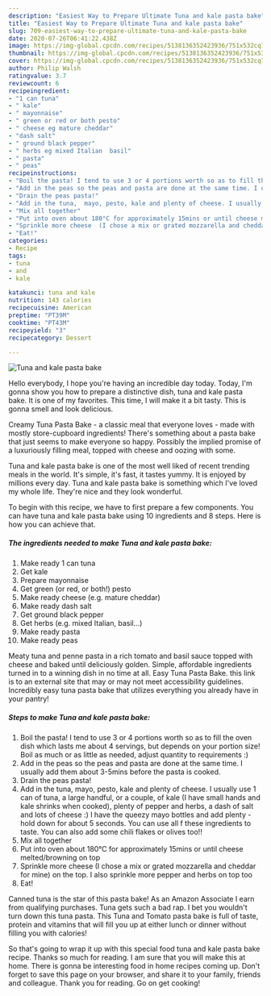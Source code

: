 ```yaml
---
description: "Easiest Way to Prepare Ultimate Tuna and kale pasta bake"
title: "Easiest Way to Prepare Ultimate Tuna and kale pasta bake"
slug: 709-easiest-way-to-prepare-ultimate-tuna-and-kale-pasta-bake
date: 2020-07-26T06:41:22.438Z
image: https://img-global.cpcdn.com/recipes/5138136352423936/751x532cq70/tuna-and-kale-pasta-bake-recipe-main-photo.jpg
thumbnail: https://img-global.cpcdn.com/recipes/5138136352423936/751x532cq70/tuna-and-kale-pasta-bake-recipe-main-photo.jpg
cover: https://img-global.cpcdn.com/recipes/5138136352423936/751x532cq70/tuna-and-kale-pasta-bake-recipe-main-photo.jpg
author: Philip Walsh
ratingvalue: 3.7
reviewcount: 6
recipeingredient:
- "1 can tuna"
- " kale"
- " mayonnaise"
- " green or red or both pesto"
- " cheese eg mature cheddar"
- "dash salt"
- " ground black pepper"
- " herbs eg mixed Italian  basil"
- " pasta"
- " peas"
recipeinstructions:
- "Boil the pasta! I tend to use 3 or 4 portions worth so as to fill the oven dish which lasts me about 4 servings, but depends on your portion size! Boil as much or as little as needed, adjust quantity to requirements :)"
- "Add in the peas so the peas and pasta are done at the same time. I usually add them about 3-5mins before the pasta is cooked."
- "Drain the peas pasta!"
- "Add in the tuna,  mayo, pesto, kale and plenty of cheese. I usually use 1 can of tuna, a large handful, or a couple, of kale (I have small hands and kale shrinks when cooked), plenty of pepper and herbs, a dash of salt and lots of cheese :) I have the queezy mayo bottles and add plenty - hold down for about 5 seconds. You can use all f these ingredients to taste.  You can also add some chili flakes or olives too!!"
- "Mix all together"
- "Put into oven about 180°C for approximately 15mins or until cheese melted/browning on top"
- "Sprinkle more cheese  (I chose a mix or grated mozzarella and cheddar for mine) on the top. I also sprinkle more pepper and herbs on top too"
- "Eat!"
categories:
- Recipe
tags:
- tuna
- and
- kale

katakunci: tuna and kale 
nutrition: 143 calories
recipecuisine: American
preptime: "PT39M"
cooktime: "PT43M"
recipeyield: "3"
recipecategory: Dessert

---
```



![Tuna and kale pasta bake](https://img-global.cpcdn.com/recipes/5138136352423936/751x532cq70/tuna-and-kale-pasta-bake-recipe-main-photo.jpg)

Hello everybody, I hope you're having an incredible day today. Today, I'm gonna show you how to prepare a distinctive dish, tuna and kale pasta bake. It is one of my favorites. This time, I will make it a bit tasty. This is gonna smell and look delicious.

Creamy Tuna Pasta Bake - a classic meal that everyone loves - made with mostly store-cupboard ingredients! There&#39;s something about a pasta bake that just seems to make everyone so happy. Possibly the implied promise of a luxuriously filling meal, topped with cheese and oozing with some.

Tuna and kale pasta bake is one of the most well liked of recent trending meals in the world. It's simple, it's fast, it tastes yummy. It is enjoyed by millions every day. Tuna and kale pasta bake is something which I've loved my whole life. They're nice and they look wonderful.


To begin with this recipe, we have to first prepare a few components. You can have tuna and kale pasta bake using 10 ingredients and 8 steps. Here is how you can achieve that.

<!--inarticleads1-->

##### The ingredients needed to make Tuna and kale pasta bake:

1. Make ready 1 can tuna
1. Get  kale
1. Prepare  mayonnaise
1. Get  green (or red, or both!) pesto
1. Make ready  cheese (e.g. mature cheddar)
1. Make ready dash salt
1. Get  ground black pepper
1. Get  herbs (e.g. mixed Italian,  basil...)
1. Make ready  pasta
1. Make ready  peas


Meaty tuna and penne pasta in a rich tomato and basil sauce topped with cheese and baked until deliciously golden. Simple, affordable ingredients turned in to a winning dish in no time at all. Easy Tuna Pasta Bake. this link is to an external site that may or may not meet accessibility guidelines. Incredibly easy tuna pasta bake that utilizes everything you already have in your pantry! 

<!--inarticleads2-->

##### Steps to make Tuna and kale pasta bake:

1. Boil the pasta! I tend to use 3 or 4 portions worth so as to fill the oven dish which lasts me about 4 servings, but depends on your portion size! Boil as much or as little as needed, adjust quantity to requirements :)
1. Add in the peas so the peas and pasta are done at the same time. I usually add them about 3-5mins before the pasta is cooked.
1. Drain the peas pasta!
1. Add in the tuna,  mayo, pesto, kale and plenty of cheese. I usually use 1 can of tuna, a large handful, or a couple, of kale (I have small hands and kale shrinks when cooked), plenty of pepper and herbs, a dash of salt and lots of cheese :) I have the queezy mayo bottles and add plenty - hold down for about 5 seconds. You can use all f these ingredients to taste.  You can also add some chili flakes or olives too!!
1. Mix all together
1. Put into oven about 180°C for approximately 15mins or until cheese melted/browning on top
1. Sprinkle more cheese  (I chose a mix or grated mozzarella and cheddar for mine) on the top. I also sprinkle more pepper and herbs on top too
1. Eat!


Canned tuna is the star of this pasta bake! As an Amazon Associate I earn from qualifying purchases. Tuna gets such a bad rap. I bet you wouldn&#39;t turn down this tuna pasta. This Tuna and Tomato pasta bake is full of taste, protein and vitamins that will fill you up at either lunch or dinner without filling you with calories! 

So that's going to wrap it up with this special food tuna and kale pasta bake recipe. Thanks so much for reading. I am sure that you will make this at home. There is gonna be interesting food in home recipes coming up. Don't forget to save this page on your browser, and share it to your family, friends and colleague. Thank you for reading. Go on get cooking!
